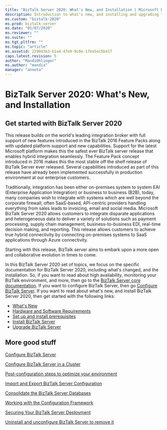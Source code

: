 ```yaml
---
title: "BizTalk Server 2020: What's New, and Installation | Microsoft Docs"
description: Introduction to what's new, and installing and upgrading to BizTalk Server 2020
ms.custom: "biztalk-2020"
ms.prod: biztalk-server
ms.date: "01/07/2020"
ms.reviewer: ""
ms.suite: ""
ms.tgt_pltfrm: ""
ms.topic: "article"
ms.assetid: 229043b3-b1a4-47e9-9c0e-1fba5ec5b417
caps.latest.revision: 5
author: "MandiOhlinger"
ms.author: "mandia"
manager: "anneta"
---
```

# BizTalk Server 2020: What's New, and Installation

## Get started with BizTalk Server 2020

This release builds on the world's leading integration broker with full support of new features introduced in the BizTalk 2016 Feature Packs along with updated platform support and new capabilities.  Support for the latest Microsoft platform makes this the safest ever BizTalk server release that enables hybrid integration seamlessly. The Feature Pack concept introduced in 2016 makes this the most stable off the shelf release of BizTalk Server ever released. Several capabilities introduced as part of this release have already been implemented successfully in production environment at our enterprise customers. 

Traditionally, integration has been either on-premises system to system EAI (Enterprise Application Integration) or business to business (B2B), today, many companies wish to integrate with systems which are well beyond the corporate firewall, often SaaS-based, API-centric providers handling everything from sales leads to invoicing, email and social media. Microsoft BizTalk Server 2020 allows customers to integrate disparate applications and heterogeneous data to deliver a variety of solutions such as payment processing, supply chain management, business-to-business EDI, real-time decision making, and reporting. This release allows customers to achieve true hybrid connectivity by connecting on-premises systems to SaaS applications through Azure connectivity.

Starting with this release, BizTalk server aims to embark upon a more open and collaborative evolution in times to come. 

In this BizTalk Server 2020 set of topics, we focus on the specific documentation for BizTalk Server 2020, including what's changed, and the installation. So, if you want to read about high availability, monitoring your BizTalk environment, and more, then go to the [BizTalk Server core documentation](../core/biztalk-server-core-documentation.md). If you want to configure BizTalk Server, then go [Configure BizTalk Server](../install-and-config-guides/configure-biztalk-server.md). If you want to read about what's new, and install BizTalk Server 2020, then get started with the following links:  

* [What's New](../install-and-config-guides/whats-new-in-biztalk-server-2020.md)  
* [Hardware and Software Requirements](../install-and-config-guides/hardware-and-software-requirements-for-biztalk-server-2020.md)  
* [Set up and install prerequisites](../install-and-config-guides/set-up-and-install-prerequisites-for-biztalk-server-2020.md)  
* [Install BizTalk Server](../install-and-config-guides/install-biztalk-server-2020.md)
* [Upgrade BizTalk Server](../install-and-config-guides/upgrade-to-biztalk-server-2020.md)
  
## More good stuff
[Configure BizTalk Server](../install-and-config-guides/configure-biztalk-server.md)

[Configure BizTalk Server in a Cluster](../install-and-config-guides/configure-biztalk-server-in-a-cluster.md)

[Post-configuration steps to optimize your environment](../install-and-config-guides/post-configuration-steps-to-optimize-your-environment.md)

[Import and Export BizTalk Server Configuration](../install-and-config-guides/import-and-export-biztalk-server-configuration.md)

[Consolidate the BizTalk Server Databases](../install-and-config-guides/consolidate-the-biztalk-server-databases2.md)

[Working with the Configuration Framework](../install-and-config-guides/working-with-the-configuration-framework.md)

[Securing Your BizTalk Server Deployment](../install-and-config-guides/securing-your-biztalk-server-deployment.md)

[Uninstall and unconfigure BizTalk Server to remove it](../install-and-config-guides/uninstall-and-unconfigure-biztalk-server-to-remove-it.md)